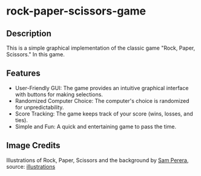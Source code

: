 # rock-paper-scissors-game
## Description

This is a simple graphical implementation of the classic game "Rock, Paper, Scissors." In this game.

## Features
- User-Friendly GUI: The game provides an intuitive graphical interface with buttons for making selections.
- Randomized Computer Choice: The computer's choice is randomized for unpredictability.
- Score Tracking: The game keeps track of your score (wins, losses, and ties).
- Simple and Fun: A quick and entertaining game to pass the time.

## Image Credits

Illustrations of Rock, Paper, Scissors and the background by [Sam Perera](https://www.behance.net/brandsbysam), source: [illustrations](https://www.behance.net/gallery/55030205/Rock-Paper-Scissors-Logo-Design)

